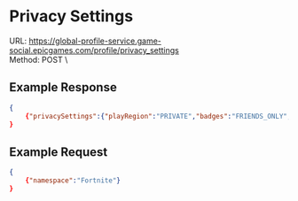 # Privacy Settings

URL: https://global-profile-service.game-social.epicgames.com/profile/privacy_settings \
Method: POST \

## Example Response

```json
{
    {"privacySettings":{"playRegion":"PRIVATE","badges":"FRIENDS_ONLY","languages":"FRIENDS_ONLY"}}
}
```

## Example Request

```json
{
    {"namespace":"Fortnite"}
}
```

